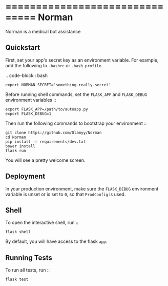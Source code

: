 ===============================
Norman
===============================

Norman is a medical bot assistance

Quickstart
----------

First, set your app's secret key as an environment variable. For example,
add the following to ``.bashrc`` or ``.bash_profile``.

.. code-block:: bash

    export NORMAN_SECRET='something-really-secret'

Before running shell commands, set the ``FLASK_APP`` and ``FLASK_DEBUG``
environment variables ::

    export FLASK_APP=/path/to/autoapp.py
    export FLASK_DEBUG=1

Then run the following commands to bootstrap your environment ::

    git clone https://github.com/Olamyy/Norman
    cd Norman
    pip install -r requirements/dev.txt
    bower install
    flask run

You will see a pretty welcome screen.

Deployment
----------

In your production environment, make sure the ``FLASK_DEBUG`` environment
variable is unset or is set to ``0``, so that ``ProdConfig`` is used.


Shell
-----

To open the interactive shell, run ::

    flask shell

By default, you will have access to the flask ``app``.


Running Tests
-------------

To run all tests, run ::

    flask test

